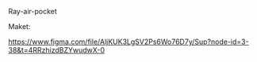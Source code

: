Ray-air-pocket

Maket:

https://www.figma.com/file/AljKUK3LgSV2Ps6Wo76D7y/Sup?node-id=3-38&t=4RRzhizdBZYwudwX-0

